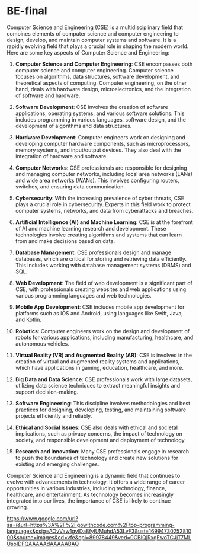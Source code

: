 # BE-final

Computer Science and Engineering (CSE) is a multidisciplinary field that combines elements of computer science and computer engineering to design, develop, and maintain computer systems and software. It is a rapidly evolving field that plays a crucial role in shaping the modern world. Here are some key aspects of Computer Science and Engineering:

1. **Computer Science and Computer Engineering**: CSE encompasses both computer science and computer engineering. Computer science focuses on algorithms, data structures, software development, and theoretical aspects of computing. Computer engineering, on the other hand, deals with hardware design, microelectronics, and the integration of software and hardware.

2. **Software Development**: CSE involves the creation of software applications, operating systems, and various software solutions. This includes programming in various languages, software design, and the development of algorithms and data structures.

3. **Hardware Development**: Computer engineers work on designing and developing computer hardware components, such as microprocessors, memory systems, and input/output devices. They also deal with the integration of hardware and software.

4. **Computer Networks**: CSE professionals are responsible for designing and managing computer networks, including local area networks (LANs) and wide area networks (WANs). This involves configuring routers, switches, and ensuring data communication.

5. **Cybersecurity**: With the increasing prevalence of cyber threats, CSE plays a crucial role in cybersecurity. Experts in this field work to protect computer systems, networks, and data from cyberattacks and breaches.

6. **Artificial Intelligence (AI) and Machine Learning**: CSE is at the forefront of AI and machine learning research and development. These technologies involve creating algorithms and systems that can learn from and make decisions based on data.

7. **Database Management**: CSE professionals design and manage databases, which are critical for storing and retrieving data efficiently. This includes working with database management systems (DBMS) and SQL.

8. **Web Development**: The field of web development is a significant part of CSE, with professionals creating websites and web applications using various programming languages and web technologies.

9. **Mobile App Development**: CSE includes mobile app development for platforms such as iOS and Android, using languages like Swift, Java, and Kotlin.

10. **Robotics**: Computer engineers work on the design and development of robots for various applications, including manufacturing, healthcare, and autonomous vehicles.

11. **Virtual Reality (VR) and Augmented Reality (AR)**: CSE is involved in the creation of virtual and augmented reality systems and applications, which have applications in gaming, education, healthcare, and more.

12. **Big Data and Data Science**: CSE professionals work with large datasets, utilizing data science techniques to extract meaningful insights and support decision-making.

13. **Software Engineering**: This discipline involves methodologies and best practices for designing, developing, testing, and maintaining software projects efficiently and reliably.

14. **Ethical and Social Issues**: CSE also deals with ethical and societal implications, such as privacy concerns, the impact of technology on society, and responsible development and deployment of technology.

15. **Research and Innovation**: Many CSE professionals engage in research to push the boundaries of technology and create new solutions for existing and emerging challenges.

Computer Science and Engineering is a dynamic field that continues to evolve with advancements in technology. It offers a wide range of career opportunities in various industries, including technology, finance, healthcare, and entertainment. As technology becomes increasingly integrated into our lives, the importance of CSE is likely to continue growing.

https://www.google.com/url?sa=i&url=https%3A%2F%2Fgowithcode.com%2Ftop-programming-languages&psig=AOvVaw1gvlDa8fylUMuhdA53LvF3&ust=1699473025281000&source=images&cd=vfe&opi=89978449&ved=0CBIQjRxqFwoTCJjT7MLUsoIDFQAAAAAdAAAAABAQ      
